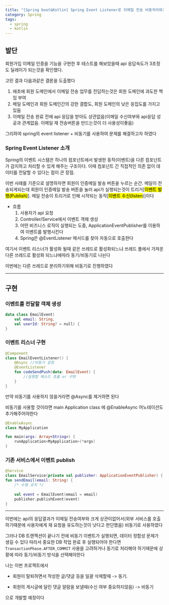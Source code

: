 ```yaml
---
title: "[Spring boot&Kotlin] Spring Event Listener로 이메일 전송 비동처리하기"
category: Spring
tags:
  - spring
  - kotlin
---
```

## 발단

회원가입 이메일 인증을 기능을 구현한 후 테스트를 해보았을때 api 응답속도가 3초정도 딜레이가 되는것을 확인했다.

고민 결과 다음과같은 결론을 도출했다
1. 애초에 회원 도메인에서 이메일 전송 업무를 전담하는것은 회원 도메인에 과도한 책임 부여
2. 메일 도메인과 회원 도메인간의 강한 결합도, 회원 도메인의 낮은 응집도를 가지고있음
3. 이메일 전송 완료 전에 api 응답을 받아도 상관없음(이메일 수신여부와 api응답 성공과 관계없음. 이메일 재 전송버튼을 만드는것이 더 사용성이좋음)

그리하여 spring의 event listener + 비동기를 사용하여 문제를 해결하고자 하였다

### Spring Event Listener 소개

Spring의 이벤트 시스템은 하나의 컴포넌트에서 발생한 동작(이벤트)을 다른 컴포넌트가 감지하고 처리할 수 있게 해주는 구조이다. 
이때 컴포넌트 간 직접적인 의존 없이 데이터를 전달할 수 있다는 점이 큰 장점.

이번 사례를 기준으로 설명하자면 회원이 인증메일 발송 버튼을 누르는 순간. 메일이 전송되게되는데
회원이 인증메일 발송 버튼을 눌러 api가 실행되는것이 트리거[<mark class="hltr-cyan">이벤트 발행(Publish)</mark>]. 메일 전송이 트리거로 인해 시작되는 동작[<mark class="hltr-cyan">이벤트 수신(listen</mark>)]이다

- 흐름
	1. 사용자가 api 요청
	2. Controller/Service에서 이벤트 객체 생성
	3. 어떤 비즈니스 로직이 실행되는 도중, ApplicationEventPublisher를 이용하여 이벤트를 발행시킨다
	4. Spring은 @EventListener 메서드를 찾아 자동으로 호출한다

여기서 이벤트 리스너가 활성화 될때 같은 쓰레드로 활성화되느냐 쓰레드 풀에서 가져온 다른 쓰레드로 활성화 되느냐에따라 동기/비동기로 나뉜다

이번에는 다른 쓰레드로 분리하기위해 비동기로 진행하였다

---
## 구현
### 이벤트를 전달할 객체 생성

```kotlin
data class EmailEvent(  
	val email: String,  
	val userId: String? = null) {    
}
```

### 이벤트 리스너 구현

```kotlin
@Component  
class EmailEventListener() {   
	@Async //비동기 설정
	@EventListener    
	fun codeSendPush(data: EmailEvent) {  
		//실행할 메소드 호출 or 구현
	}  
}
```

만약 비동기를 사용하지 않을거라면 @Async를 제거하면 된다

비동기를 사용할 것이라면 main Application class 에 @EnableAsync 어노테이션도 추가해주어야한다

```kotlin
@EnableAsync  
class MyApplication  

fun main(args: Array<String>) {  
	runApplication<MyApplication>(*args)  
}
```

### 기존 서비스에서 이벤트 publish

```kotlin
@Service
class EmailService(private val publisher: ApplicationEventPublisher) {  
fun sendEmail(email: String) {  
	/* 수행 로직 */
	
	val event = EmailEvent(email = email)  
	publisher.publishEvent(event)  
}
```


---

이번에는 api의 응답결과가 이메일 전송여부와 크게 상관이없어서(외부 서비스를 호출하기때문에 사용자에게 재 요청을 유도하는것이 낫다고 판단했음) 비동기로 사용하였다

그러나 DB 트랜잭션이 끝나기 전에 비동기 이벤트가 실행되면, 데이터 정합성 문제가 생길 수 있다
따라서 중요한 DB 작업 완료 후 실행되어야 한다면 `TransactionPhase.AFTER_COMMIT` 사용을 고려하거나 동기로 처리해야 하기때문에 상황에 따라 동기/비동기 방식을 선택해야한다

나는 이번 프로젝트에서

- 회원이 탈퇴하면서 작성한 글/댓글 등을 일괄 삭제할때 -> 동기.

- 회원의 게시글에 달린 댓글 알람을 보낼때(수신 여부 중요하지않음) -> 비동기

으로 개발할 예정이다
